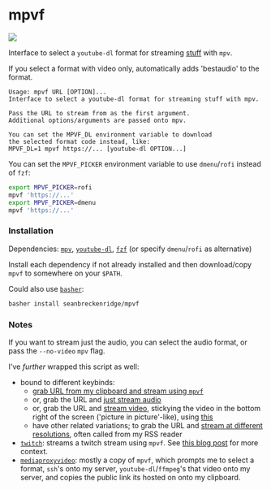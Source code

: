 # mpvf

<img src="https://raw.githubusercontent.com/seanbreckenridge/mpvf/master/.github/demo.gif">

Interface to select a `youtube-dl` format for streaming [stuff](https://ytdl-org.github.io/youtube-dl/supportedsites.html) with `mpv`.

If you select a format with video only, automatically adds 'bestaudio' to the format.

```
Usage: mpvf URL [OPTION]...
Interface to select a youtube-dl format for streaming stuff with mpv.

Pass the URL to stream from as the first argument.
Additional options/arguments are passed onto mpv.

You can set the MPVF_DL environment variable to download
the selected format code instead, like:
MPVF_DL=1 mpvf https://... [youtube-dl OPTION...]
```

You can set the `MPVF_PICKER` environment variable to use `dmenu`/`rofi` instead of `fzf`:

```bash
export MPVF_PICKER=rofi
mpvf 'https://...'
export MPVF_PICKER=dmenu
mpvf 'https://...'
```

### Installation

Dependencies: [`mpv`](https://mpv.io/), [`youtube-dl`](https://ytdl-org.github.io/youtube-dl/index.html), [`fzf`](https://github.com/junegunn/fzf) (or specify `dmenu`/`rofi` as alternative)

Install each dependency if not already installed and then download/copy `mpvf` to somewhere on your `$PATH`.

Could also use [`basher`](https://github.com/basherpm/basher):

```bash
basher install seanbreckenridge/mpvf
```

### Notes

If you want to stream just the audio, you can select the audio format, or pass the `--no-video` `mpv` flag.

I've _further_ wrapped this script as well:

- bound to different keybinds:
  - [grab URL from my clipboard and stream using `mpvf`](https://sean.fish/d/stream-media?dark)
  - or, grab the URL and [just stream audio](https://sean.fish/d/stream-audio?dark)
  - or, grab the URL and [stream video](https://sean.fish/d/stream-corner?dark), stickying the video in the bottom right of the screen ('picture in picture'-like), using [this](https://sean.fish/d/i3-picture-in-picture?dark)
  - have other related variations; to grab the URL and [stream at different resolutions](https://github.com/seanbreckenridge/dotfiles/blob/9da260bd6610dbbe5ff90b6bea54cfba48bd505a/.config/shortcuts.toml#L509-L562), often called from my RSS reader
- [`twitch`](https://sean.fish/d/twitch?dark): streams a twitch stream using `mpvf`. See [this blog post](https://exobrain.sean.fish/post/how_i/watch_twitch/) for more context.
- [`mediaproxyvideo`](https://github.com/seanbreckenridge/vps/blob/master/mediaproxyvideo): mostly a copy of `mpvf`, which prompts me to select a format, `ssh`'s onto my server, `youtube-dl`/`ffmpeg`'s that video onto my server, and copies the public link its hosted on onto my clipboard.
